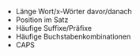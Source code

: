 * Länge Wort/x-Wörter davor/danach
* Position im Satz
* Häufige Suffixe/Präfixe
* Häufige Buchstabenkombinationen
* CAPS
